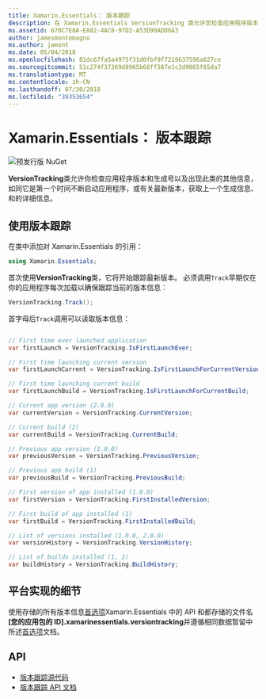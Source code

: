 ```yaml
---
title: Xamarin.Essentials： 版本跟踪
description: 在 Xamarin.Essentials VersionTracking 类允许您检查应用程序版本和生成号以及出现此类的其他信息，如同它是第一个时间不断启动应用程序，或有关最新版本，获取上一个生成信息和详细信息。
ms.assetid: 670C7E8A-E882-4AC0-97D2-A53D90ADD6A3
author: jamesmontemagno
ms.author: jamont
ms.date: 05/04/2018
ms.openlocfilehash: 81dc67fa5a4975f31d0fbf9f7219637596a827ce
ms.sourcegitcommit: 51c274f37369d8965b68ff587e1c2d9865f85da7
ms.translationtype: MT
ms.contentlocale: zh-CN
ms.lasthandoff: 07/30/2018
ms.locfileid: "39353654"
---
```

# <a name="xamarinessentials-version-tracking"></a>Xamarin.Essentials： 版本跟踪

![预发行版 NuGet](~/media/shared/pre-release.png)

**VersionTracking**类允许你检查应用程序版本和生成号以及出现此类的其他信息，如同它是第一个时间不断启动应用程序，或有关最新版本，获取上一个生成信息、 和的详细信息。

## <a name="using-version-tracking"></a>使用版本跟踪

在类中添加对 Xamarin.Essentials 的引用：

```csharp
using Xamarin.Essentials;
```

首次使用**VersionTracking**类，它将开始跟踪最新版本。 必须调用`Track`早期仅在你的应用程序每次加载以确保跟踪当前的版本信息：

```csharp
VersionTracking.Track();
```

首字母后`Track`调用可以读取版本信息：

```csharp

// First time ever launched application
var firstLaunch = VersionTracking.IsFirstLaunchEver;

// First time launching current version
var firstLaunchCurrent = VersionTracking.IsFirstLaunchForCurrentVersion;

// First time launching current build
var firstLaunchBuild = VersionTracking.IsFirstLaunchForCurrentBuild;

// Current app version (2.0.0)
var currentVersion = VersionTracking.CurrentVersion;

// Current build (2)
var currentBuild = VersionTracking.CurrentBuild;

// Previous app version (1.0.0)
var previousVersion = VersionTracking.PreviousVersion;

// Previous app build (1)
var previousBuild = VersionTracking.PreviousBuild;

// First version of app installed (1.0.0)
var firstVersion = VersionTracking.FirstInstalledVersion;

// First build of app installed (1)
var firstBuild = VersionTracking.FirstInstalledBuild;

// List of versions installed (1.0.0, 2.0.0)
var versionHistory = VersionTracking.VersionHistory;

// List of builds installed (1, 2)
var buildHistory = VersionTracking.BuildHistory;
```

## <a name="platform-implementation-specifics"></a>平台实现的细节

使用存储的所有版本信息[首选项](preferences.md)Xamarin.Essentials 中的 API 和都存储的文件名 **[您的应用包的 ID].xamarinessentials.versiontracking**并遵循相同数据暂留中所述[首选项](preferences.md#persistence)文档。

## <a name="api"></a>API

- [版本跟踪源代码](https://github.com/xamarin/Essentials/tree/master/Xamarin.Essentials/VersionTracking)
- [版本跟踪 API 文档](xref:Xamarin.Essentials.VersionTracking)
